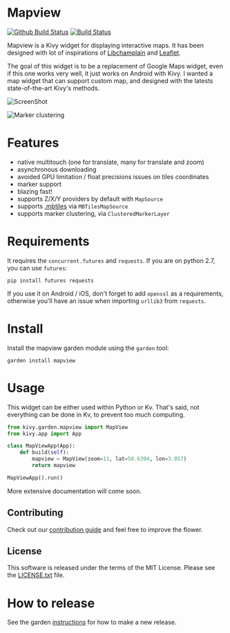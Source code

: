 # Mapview

[![Github Build Status](https://github.com/kivy-garden/mapview/workflows/Garden%20flower/badge.svg)](https://github.com/kivy-garden/mapview/actions)
[![Build Status](https://travis-ci.com/kivy-garden/mapview.svg?branch=develop)](https://travis-ci.com/kivy-garden/mapview)

Mapview is a Kivy widget for displaying interactive maps. It has been
designed with lot of inspirations of
[Libchamplain](https://wiki.gnome.org/Projects/libchamplain) and
[Leaflet](http://leafletjs.com/).

The goal of this widget is to be a replacement of Google Maps widget,
even if this one works very well, it just works on Android with Kivy.
I wanted a map widget that can support custom map, and designed with
the latests state-of-the-art Kivy's methods.

![ScreenShot](https://cloud.githubusercontent.com/assets/37904/22764226/925c93ce-ee69-11e6-90ed-88123bfa731f.png)

![Marker clustering](https://cloud.githubusercontent.com/assets/37904/22764225/92516f12-ee69-11e6-99d5-6346e302766d.png)

# Features

* native multitouch (one for translate, many for translate and zoom)
* asynchronous downloading
* avoided GPU limitation / float precisions issues on tiles coordinates
* marker support
* blazing fast!
* supports Z/X/Y providers by default with `MapSource`
* supports [.mbtiles](http://mbtiles.org) via `MBTilesMapSource`
* supports marker clustering, via `ClusteredMarkerLayer`

# Requirements

It requires the `concurrent.futures` and `requests`. If you are on python 2.7,
you can use `futures`:

```
pip install futures requests
```

If you use it on Android / iOS, don't forget to add `openssl` as a requirements,
otherwise you'll have an issue when importing `urllib3` from `requests`.

# Install

Install the mapview garden module using the `garden` tool:

```
garden install mapview
```

# Usage

This widget can be either used within Python or Kv. That's said, not
everything can be done in Kv, to prevent too much computing.

```python
from kivy.garden.mapview import MapView
from kivy.app import App

class MapViewApp(App):
    def build(self):
        mapview = MapView(zoom=11, lat=50.6394, lon=3.057)
        return mapview

MapViewApp().run()
```

More extensive documentation will come soon.


Contributing
--------------

Check out our [contribution guide](CONTRIBUTING.md) and feel free to improve the flower.

License
---------

This software is released under the terms of the MIT License.
Please see the [LICENSE.txt](LICENSE.txt) file.

How to release
===============

See the garden [instructions](https://kivy-garden.github.io/#makingareleaseforyourflower) for how to make a new release.
